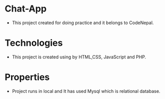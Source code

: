 # Chat-App
- This project created for doing practice and it belongs to CodeNepal.

# Technologies
- This project is created using by HTML,CSS, JavaScript and PHP.

# Properties
- Project runs in local and It has used Mysql which is relational database.

